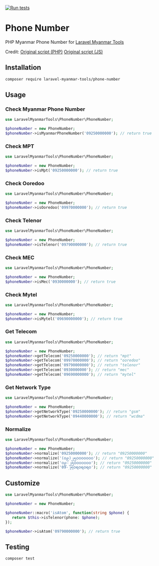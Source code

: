 [![Run tests](https://github.com/Laravel-Myanmar-Tools/phone-number/actions/workflows/run-tests.yml/badge.svg?branch=main)](https://github.com/Laravel-Myanmar-Tools/phone-number/actions/workflows/run-tests.yml)

# Phone Number

PHP Myanmar Phone Number for [Laravel Myanmar Tools](https://laravel-myanmar-tools.com)

Credit: [Original script (PHP)](https://github.com/johnreginald/myanmar-phone-number-php) [Original script (JS)](https://github.com/kaungmyatlwin/myanmar-phonenumber)

## Installation

```bash
composer require laravel-myanmar-tools/phone-number
```

## Usage

### Check Myanmar Phone Number

```php
use LaravelMyanmarTools\PhoneNumber\PhoneNumber;

$phoneNumber = new PhoneNumber;
$phoneNumber->isMyanmarPhoneNumber('09250000000'); // return true
```

### Check MPT

```php
use LaravelMyanmarTools\PhoneNumber\PhoneNumber;

$phoneNumber = new PhoneNumber;
$phoneNumber->isMpt('09250000000'); // return true
```

### Check Ooredoo

```php
use LaravelMyanmarTools\PhoneNumber\PhoneNumber;

$phoneNumber = new PhoneNumber;
$phoneNumber->isOoredoo('09970000000'); // return true
```

### Check Telenor

```php
use LaravelMyanmarTools\PhoneNumber\PhoneNumber;

$phoneNumber = new PhoneNumber;
$phoneNumber->isTelenor('09790000000'); // return true
```

### Check MEC

```php
use LaravelMyanmarTools\PhoneNumber\PhoneNumber;

$phoneNumber = new PhoneNumber;
$phoneNumber->isMec('0930000000'); // return true
```

### Check Mytel

```php
use LaravelMyanmarTools\PhoneNumber\PhoneNumber;

$phoneNumber = new PhoneNumber;
$phoneNumber->isMytel('09690000000'); // return true
```

### Get Telecom

```php
use LaravelMyanmarTools\PhoneNumber\PhoneNumber;

$phoneNumber = new PhoneNumber;
$phoneNumber->getTelecom('09250000000'); // return "mpt"
$phoneNumber->getTelecom('09970000000'); // return "ooredoo"
$phoneNumber->getTelecom('09790000000'); // return "telenor"
$phoneNumber->getTelecom('0930000000'); // return "mec"
$phoneNumber->getTelecom('09690000000'); // return "mytel"
```

### Get Network Type

```php
use LaravelMyanmarTools\PhoneNumber\PhoneNumber;

$phoneNumber = new PhoneNumber;
$phoneNumber->getNetworkType('09250000000'); // return "gsm"
$phoneNumber->getNetworkType('09440000000'); // return "wcdma"
```

### Normalize

```php
use LaravelMyanmarTools\PhoneNumber\PhoneNumber;

$phoneNumber = new PhoneNumber;
$phoneNumber->normalize('09250000000'); // return "09250000000"
$phoneNumber->normalize('(၀၉)၂၅၀၀၀၀၀၀၀'); // return "09250000000"
$phoneNumber->normalize('၀၉-၂၅၀၀၀၀၀၀၀'); // return "09250000000"
$phoneNumber->normalize('09-၂၅ဝရဝရဝရဝ'); // return "09250000000"
```

## Customize

```php
use LaravelMyanmarTools\PhoneNumber\PhoneNumber;

$phoneNumber = new PhoneNumber;

$phoneNumber::macro('isAtom', function(string $phone) {
   return $this->isTelenor(phone: $phone);
});

$phoneNumber->isAtom('09790000000'); // return true
```

## Testing

```bash
composer test
```